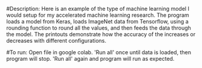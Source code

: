 #Description:
Here is an example of the type of machine learning model I would setup for my accelerated machine learning research. The program loads a model from Keras, loads ImageNet data from
Tensorflow, using a rounding function to round all the values, and then feeds the data through the model. The printouts demonstrate how the accuracy of the increases or decreases 
with different configurations.

#To run:
Open file in google colab. 'Run all' once until data is loaded, then program will stop. 'Run all' again and program will run as expected.
